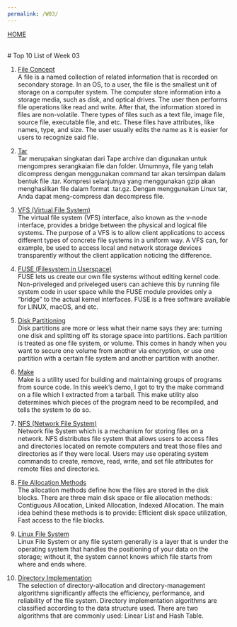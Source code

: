 ```yaml
---
permalink: /W03/
---
```

[HOME](../)

<br>
# Top 10 List of Week 03

1. [File Concept](https://notesformsc.org/file-concepts/)<br>
A file is a named collection of related information that is recorded on secondary storage. In an OS, to
a user, the file is the smallest unit of storage on a computer system. The computer store information into
a storage media, such as disk, and optical drives. The user then performs file operations like read and
write. After that, the information stored in files are non-volatile. There types of files such as a text
file, image file, source file, executable file, and etc. These files have attributes, like names, type,
and size. The user usually edits the name as it is easier for users to recognize said file.

2. [Tar](https://en.wikipedia.org/wiki/Tar_(computing))<br>
Tar merupakan singkatan dari Tape archive dan digunakan untuk mengompres serangkaian file dan folder.
Umumnya, file yang telah dicompress dengan menggunakan command tar akan tersimpan dalam bentuk file .tar.
Kompresi selanjutnya yang menggunakan gzip akan menghasilkan file dalam format .tar.gz. Dengan menggunakan
Linux tar, Anda dapat meng-compress dan decompress file.

3. [VFS (Virtual File System)](https://www.ibm.com/support/knowledgecenter/en/ssw_aix_71/kernelextension/virtual_fsys.html)<br>
The virtual file system (VFS) interface, also known as the v-node interface, provides a bridge between the
physical and logical file systems. The purpose of a VFS is to allow client applications to access different
types of concrete file systems in a uniform way. A VFS can, for example, be used to access local and network
storage devices transparently without the client application noticing the difference.

4. [FUSE (Filesystem in Userspace)](https://wikimili.com/en/Filesystem_in_Userspace)<br>
FUSE lets us create our own file systems without editing kernel code. Non-priveleged and priveleged
users can achieve this by running file system code in user space while the FUSE module provides only a
“bridge” to the actual kernel interfaces. FUSE is a free software available for LINUX, macOS, and etc.

5. [Disk Partitioning](https://www.howtogeek.com/184659/beginner-geek-hard-disk-partitions-explained/)<br>
Disk partitions are more or less what their name says they are: turning one disk and splitting off its
storage space into partitions. Each partition is treated as one file system, or volume. This comes in
handy when you want to secure one volume from another via encryption, or use one partition with a certain
file system and another partition with another.

6. [Make](https://www.computerhope.com/unix/umake.htm)<br>
Make is a utility used for building and maintaining groups of programs from source code. In this week’s
demo, I got to try the make command on a file which I extracted from a tarball. This make utility also
determines which pieces of the program need to be recompiled, and tells the system to do so.

7. [NFS (Network File System)](https://www.geeksforgeeks.org/logical-and-physical-address-in-operating-system/)<br>
Network file System which is a mechanism for storing files on a network. NFS distributes file system that
allows users to access files and directories located on remote computers and treat those files and
directories as if they were local. Users may use operating system commands to create, remove, read, write,
and set file attributes for remote files and directories.

8. [File Allocation Methods](https://www.geeksforgeeks.org/file-allocation-methods/)<br>
The allocation methods define how the files are stored in the disk blocks. There are three main disk space
or file allocation methods: Contiguous Allocation, Linked Allocation, Indexed Allocation. The main idea
behind these methods is to provide: Efficient disk space utilization, Fast access to the file blocks.

9. [Linux File System](https://likegeeks.com/linux-file-system/)<br>
Linux File System or any file system generally is a layer that is under the operating system that handles
the positioning of your data on the storage; without it, the system cannot knows which file starts from
where and ends where.

10. [Directory Implementation](https://padakuu.com/article/93-directory-implementation)<br>
The selection of directory-allocation and directory-management algorithms significantly affects the
efficiency, performance, and reliability of the file system. Directory implementation algorithms are
classified according to the data structure used. There are two algorithms that are commonly used: Linear
List and Hash Table.
